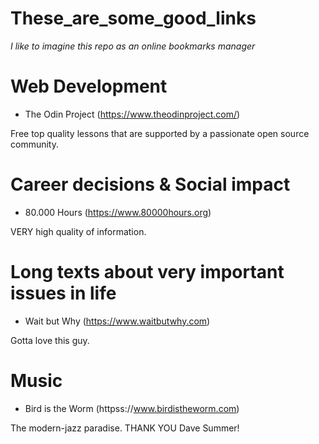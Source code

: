 # These_are_some_good_links

_I like to imagine this repo as an online bookmarks manager_

# Web Development

* The Odin Project (https://www.theodinproject.com/)

Free top quality lessons that are supported by a passionate open source community.

# Career decisions & Social impact

* 80.000 Hours (https://www.80000hours.org)

VERY high quality of information.

# Long texts about very important issues in life

* Wait but Why (https://www.waitbutwhy.com)

Gotta love this guy.

# Music

* Bird is the Worm (httpss://www.birdistheworm.com)
 
 The modern-jazz paradise. THANK YOU Dave Summer!